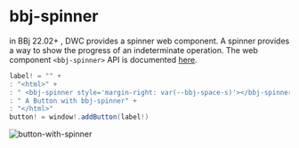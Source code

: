 # bbj-spinner

in BBj 22.02+ , DWC provides a spinner web component. A spinner provides a way to show the progress of an indeterminate operation.
The web component `<bbj-spinner>` API is documented [here](https://basishub.github.io/basis-next/#/dwc/bbj-spinner).

```Java
label! = "" +
: "<html>" +
: " <bbj-spinner style='margin-right: var(--bbj-space-s)'></bbj-spinner>" +
: " A Button with bbj-spinner" +
: "</html>" 
button! = window!.addButton(label!)
```

![button-with-spinner](https://user-images.githubusercontent.com/4313420/174987739-f17227ae-1316-4d96-8e3c-415a7fe45f3d.gif)
